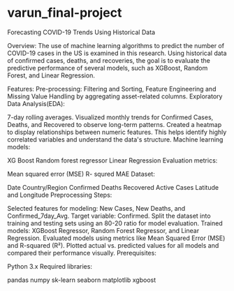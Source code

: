 # varun_final-project

Forecasting COVID-19 Trends Using Historical Data

Overview: The use of machine learning algorithms to predict the number of COVID-19 cases in the US is examined in this research. Using historical data of confirmed cases, deaths, and recoveries, the goal is to evaluate the predictive performance of several models, such as XGBoost, Random Forest, and Linear Regression.

Features:
Pre-processing: Filtering and Sorting, Feature Engineering and Missing Value Handling by aggregating asset-related columns.
Exploratory Data Analysis(EDA):

7-day rolling averages.
Visualized monthly trends for Confirmed Cases, Deaths, and Recovered to observe long-term patterns.
Created a heatmap to display relationships between numeric features. This helps identify highly correlated variables and understand the data's structure.
Machine learning models:

XG Boost
Random forest regressor
Linear Regression
Evaluation metrics:

Mean squared error (MSE)
R- squred
MAE
Dataset:

Date
Country/Region
Confirmed
Deaths
Recovered
Active Cases
Latitude and Longitude
Preprocessing Steps:

Selected features for modeling: New Cases, New Deaths, and Confirmed_7day_Avg.
Target variable: Confirmed.
Split the dataset into training and testing sets using an 80-20 ratio for model evaluation.
Trained models: XGBoost Regressor, Random Forest Regressor, and Linear Regression.
Evaluated models using metrics like Mean Squared Error (MSE) and R-squared (R²).
Plotted actual vs. predicted values for all models and compared their performance visually.
Prerequisites:

Python 3.x
Required libraries:

pandas
numpy
sk-learn
seaborn
matplotlib
xgboost
